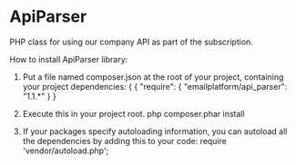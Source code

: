 # ApiParser
PHP class for using our company API as part of the subscription.

How to install ApiParser library:
1. Put a file named composer.json at the root of your project, containing your project dependencies:
      {
        { "require": { "emailplatform/api_parser": "1.1.*" } 
      }

2. Execute this in your project root.
      php composer.phar install

3. If your packages specify autoloading information, you can autoload all the dependencies by adding this to your code:
      require 'vendor/autoload.php';
